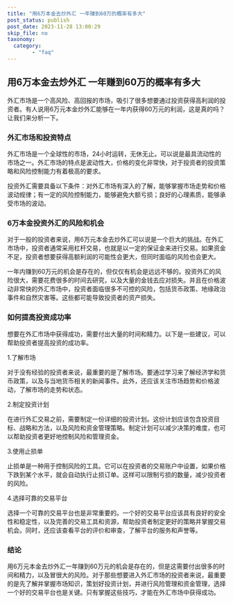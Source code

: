 ```yaml
---
title: "用6万本金去炒外汇 一年赚到60万的概率有多大"
post_status: publish
post_date: 2023-11-28 13:00:29
skip_file: no
taxonomy:
  category:
        - "faq"
---
```


## 用6万本金去炒外汇 一年赚到60万的概率有多大

外汇市场是一个高风险、高回报的市场，吸引了很多想要通过投资获得高利润的投资者。有人说用6万元本金炒外汇能够在一年内获得60万元的利润，这是真的吗？让我们来分析一下。

### 外汇市场和投资特点

外汇市场是一个全球性的市场，24小时运转，无休无止。可以说是最具流动性的市场之一。外汇市场的特点是波动性大，价格的变化非常快，对于投资者的投资策略和风险控制能力有着极高的要求。

投资外汇需要具备以下条件：对外汇市场有深入的了解，能够掌握市场走势和价格波动规律；有一定的风险控制能力，能够避免大额亏损；良好的心理素质，能够承受市场的波动。

### 6万本金投资外汇的风险和机会

对于一般的投资者来说，用6万元本金去炒外汇可以说是一个巨大的挑战。在外汇市场中，投资者通常采用杠杆交易，也就是以一定的保证金来进行交易。如果资金不足，投资者想要获得高额利润的可能性会更大，但同时面临的风险也会更大。

一年内赚到60万元的机会是存在的，但仅仅有机会是远远不够的。投资外汇的风险很大，需要花费很多的时间去研究，以及大量的金钱去应对损失。并且在价格波动非常快的外汇市场中，投资者面临很多不可控的风险，包括货币政策、地缘政治事件和自然灾害等。这些都可能导致投资者的资产损失。

### 如何提高投资成功率

想要在外汇市场中获得成功，需要付出大量的时间和精力。以下是一些建议，可以帮助投资者提高投资的成功率。

1.了解市场

对于没有经验的投资者来说，最重要的是了解市场。要通过学习来了解经济学和货币政策，以及与当地货币相关的新闻事件。此外，还应该关注市场趋势和价格波动，了解市场的走势和状态。

2.制定投资计划

在进行外汇交易之前，需要制定一份详细的投资计划。这份计划应该包含投资目标、战略和方法，以及风险和资金管理策略。制定计划可以减少决策的难度，也可以帮助投资者更好地控制风险和管理资金。

3.使用止损单

止损单是一种用于控制风险的工具。它可以在投资者的交易账户中设置，如果价格下跌到某个水平，就会自动执行止损订单。这样可以限制亏损的数量，减少投资者的风险。

4.选择可靠的交易平台

选择一个可靠的交易平台也是非常重要的。一个好的交易平台应该具有良好的安全性和稳定性，以及完善的交易工具和资源，帮助投资者制定更好的策略并掌握交易机会。同时，还应该查看平台的评价和审查，了解平台的服务和声誉等。

### 结论

用6万元本金去炒外汇一年赚到60万元的机会是存在的，但是这需要付出很多的时间和精力，以及冒很大的风险。对于那些想要进入外汇市场的投资者来说，最重要的是先了解并掌握市场知识，策划好投资计划，并进行风险管理和资金管理，选择一个好的交易平台也是关键。只有掌握这些技巧，才能在外汇市场中获得成功。
